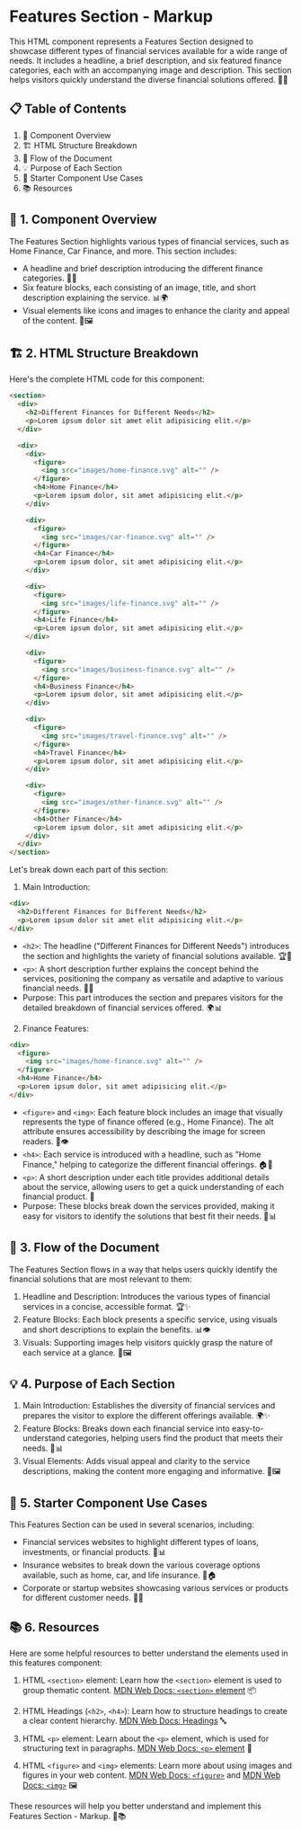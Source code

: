 # Features Section - Markup

This HTML component represents a Features Section designed to showcase different types of financial services available for a wide range of needs. It includes a headline, a brief description, and six featured finance categories, each with an accompanying image and description. This section helps visitors quickly understand the diverse financial solutions offered. 🏦✨

## 📋 Table of Contents

1. 🌟 Component Overview
2. 🏗️ HTML Structure Breakdown
3. 🔄 Flow of the Document
4. 💡 Purpose of Each Section
5. 🧩 Starter Component Use Cases
6. 📚 Resources

## 🌟 1. Component Overview

The Features Section highlights various types of financial services, such as Home Finance, Car Finance, and more. This section includes:

- A headline and brief description introducing the different finance categories. 🏦✨
- Six feature blocks, each consisting of an image, title, and short description explaining the service. 📊🌍
- Visual elements like icons and images to enhance the clarity and appeal of the content. 📸🖼️

## 🏗️ 2. HTML Structure Breakdown

Here's the complete HTML code for this component:

```html
<section>
  <div>
    <h2>Different Finances for Different Needs</h2>
    <p>Lorem ipsum dolor sit amet elit adipisicing elit.</p>
  </div>

  <div>
    <div>
      <figure>
        <img src="images/home-finance.svg" alt="" />
      </figure>
      <h4>Home Finance</h4>
      <p>Lorem ipsum dolor, sit amet adipisicing elit.</p>
    </div>

    <div>
      <figure>
        <img src="images/car-finance.svg" alt="" />
      </figure>
      <h4>Car Finance</h4>
      <p>Lorem ipsum dolor, sit amet adipisicing elit.</p>
    </div>

    <div>
      <figure>
        <img src="images/life-finance.svg" alt="" />
      </figure>
      <h4>Life Finance</h4>
      <p>Lorem ipsum dolor, sit amet adipisicing elit.</p>
    </div>

    <div>
      <figure>
        <img src="images/business-finance.svg" alt="" />
      </figure>
      <h4>Business Finance</h4>
      <p>Lorem ipsum dolor, sit amet adipisicing elit.</p>
    </div>

    <div>
      <figure>
        <img src="images/travel-finance.svg" alt="" />
      </figure>
      <h4>Travel Finance</h4>
      <p>Lorem ipsum dolor, sit amet adipisicing elit.</p>
    </div>

    <div>
      <figure>
        <img src="images/other-finance.svg" alt="" />
      </figure>
      <h4>Other Finance</h4>
      <p>Lorem ipsum dolor, sit amet adipisicing elit.</p>
    </div>
  </div>
</section>
```

Let's break down each part of this section:

1. Main Introduction:

```html
<div>
  <h2>Different Finances for Different Needs</h2>
  <p>Lorem ipsum dolor sit amet elit adipisicing elit.</p>
</div>
```

- `<h2>`: The headline ("Different Finances for Different Needs") introduces the section and highlights the variety of financial solutions available. 🏆🏦
- `<p>`: A short description further explains the concept behind the services, positioning the company as versatile and adaptive to various financial needs. 📜✨
- Purpose: This part introduces the section and prepares visitors for the detailed breakdown of financial services offered. 🌍📊

2. Finance Features:

```html
<div>
  <figure>
    <img src="images/home-finance.svg" alt="" />
  </figure>
  <h4>Home Finance</h4>
  <p>Lorem ipsum dolor, sit amet adipisicing elit.</p>
</div>
```

- `<figure>` and `<img>`: Each feature block includes an image that visually represents the type of finance offered (e.g., Home Finance). The alt attribute ensures accessibility by describing the image for screen readers. 📸👁️
- `<h4>`: Each service is introduced with a headline, such as "Home Finance," helping to categorize the different financial offerings. 🏠🚗
- `<p>`: A short description under each title provides additional details about the service, allowing users to get a quick understanding of each financial product. 📝
- Purpose: These blocks break down the services provided, making it easy for visitors to identify the solutions that best fit their needs. 🌟📊

## 🔄 3. Flow of the Document

The Features Section flows in a way that helps users quickly identify the financial solutions that are most relevant to them:

1. Headline and Description: Introduces the various types of financial services in a concise, accessible format. 🏆✨
2. Feature Blocks: Each block presents a specific service, using visuals and short descriptions to explain the benefits. 📊👁️
3. Visuals: Supporting images help visitors quickly grasp the nature of each service at a glance. 📸🖼️

## 💡 4. Purpose of Each Section

1. Main Introduction: Establishes the diversity of financial services and prepares the visitor to explore the different offerings available. 🌍✨
2. Feature Blocks: Breaks down each financial service into easy-to-understand categories, helping users find the product that meets their needs. 🌟📊
3. Visual Elements: Adds visual appeal and clarity to the service descriptions, making the content more engaging and informative. 📸🖼️

## 🧩 5. Starter Component Use Cases

This Features Section can be used in several scenarios, including:

- Financial services websites to highlight different types of loans, investments, or financial products. 🏦📊
- Insurance websites to break down the various coverage options available, such as home, car, and life insurance. 🚗🏠
- Corporate or startup websites showcasing various services or products for different customer needs. 🏢🚀

## 📚 6. Resources

Here are some helpful resources to better understand the elements used in this features component:

1. HTML `<section>` element: Learn how the `<section>` element is used to group thematic content. [MDN Web Docs: `<section>` element](https://developer.mozilla.org/en-US/docs/Web/HTML/Element/section) 📦

2. HTML Headings (`<h2>`, `<h4>`): Learn how to structure headings to create a clear content hierarchy. [MDN Web Docs: Headings](https://developer.mozilla.org/en-US/docs/Web/HTML/Element/Heading_Elements) 🔤

3. HTML `<p>` element: Learn about the `<p>` element, which is used for structuring text in paragraphs. [MDN Web Docs: `<p>` element](https://developer.mozilla.org/en-US/docs/Web/HTML/Element/p) 📝

4. HTML `<figure>` and `<img>` elements: Learn more about using images and figures in your web content. [MDN Web Docs: `<figure>`](https://developer.mozilla.org/en-US/docs/Web/HTML/Element/figure) and [MDN Web Docs: `<img>`](https://developer.mozilla.org/en-US/docs/Web/HTML/Element/img) 🖼️

These resources will help you better understand and implement this Features Section - Markup. 🚀📚
